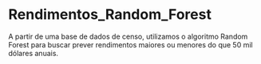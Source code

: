# Rendimentos_Random_Forest
A partir de uma base de dados de censo, utilizamos o algoritmo Random Forest para buscar prever rendimentos maiores ou menores do que 50 mil dólares anuais.
